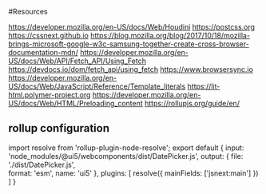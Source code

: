 #Resources

https://developer.mozilla.org/en-US/docs/Web/Houdini
https://postcss.org
https://cssnext.github.io
https://blog.mozilla.org/blog/2017/10/18/mozilla-brings-microsoft-google-w3c-samsung-together-create-cross-browser-documentation-mdn/
https://developer.mozilla.org/en-US/docs/Web/API/Fetch_API/Using_Fetch
https://devdocs.io/dom/fetch_api/using_fetch
https://www.browsersync.io
https://developer.mozilla.org/en-US/docs/Web/JavaScript/Reference/Template_literals
https://lit-html.polymer-project.org
https://developer.mozilla.org/en-US/docs/Web/HTML/Preloading_content
https://rollupjs.org/guide/en/

## rollup configuration

import resolve from 'rollup-plugin-node-resolve';
export default {
  input: 'node_modules/@ui5/webcomponents/dist/DatePicker.js',
  output: {
    file: './dist/DatePicker.js',  
    format: 'esm',
    name: 'ui5'
  },
  plugins: [
    resolve({
      mainFields: ['jsnext:main']
    })
  ]
}